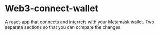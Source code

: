 # Web3-connect-wallet
A react-app that connects and interacts with your Metamask wallet.
Two separate sections so that you can compare the changes.
